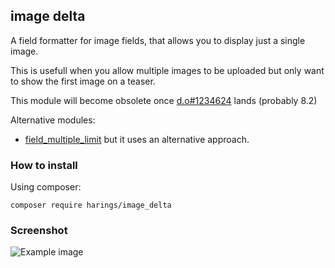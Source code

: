 ## image delta

A field formatter for image fields, that allows you to display just a single image.

This is usefull when you allow multiple images to be uploaded but only want to show the first image on a teaser.

This module will become obsolete once [d.o#1234624](https://www.drupal.org/node/1234624) lands (probably 8.2)

Alternative modules:
* [field_multiple_limit](https://www.drupal.org/project/field_multiple_limit) but it uses an alternative approach.

### How to install

Using composer:

```
composer require harings/image_delta
```

### Screenshot

![Example image](http://i.imgur.com/SGobzCh.png)
